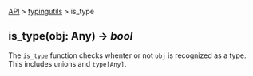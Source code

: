 [API](/docs/api.md) > [typingutils](/docs/api/typingutils/typingutils.md) > is_type

## is_type(obj: Any) -> _bool_

The `is_type` function checks whenter or not `obj` is recognized as a type. This includes unions and `type[Any]`.
